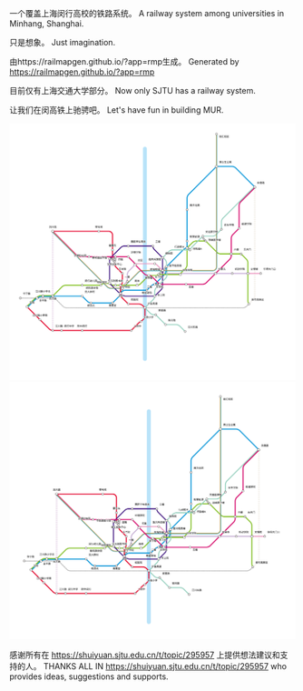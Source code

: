 一个覆盖上海闵行高校的铁路系统。
A railway system among universities in Minhang, Shanghai. 

只是想象。
Just imagination.

由https://railmapgen.github.io/?app=rmp生成。
Generated by https://railmapgen.github.io/?app=rmp

目前仅有上海交通大学部分。
Now only SJTU has a railway system.

让我们在闵高铁上驰骋吧。
Let's have fun in building MUR.

![](./railway.svg)
![](./railway.png)

感谢所有在 https://shuiyuan.sjtu.edu.cn/t/topic/295957 上提供想法建议和支持的人。
THANKS ALL IN https://shuiyuan.sjtu.edu.cn/t/topic/295957 who provides ideas, suggestions and supports.
